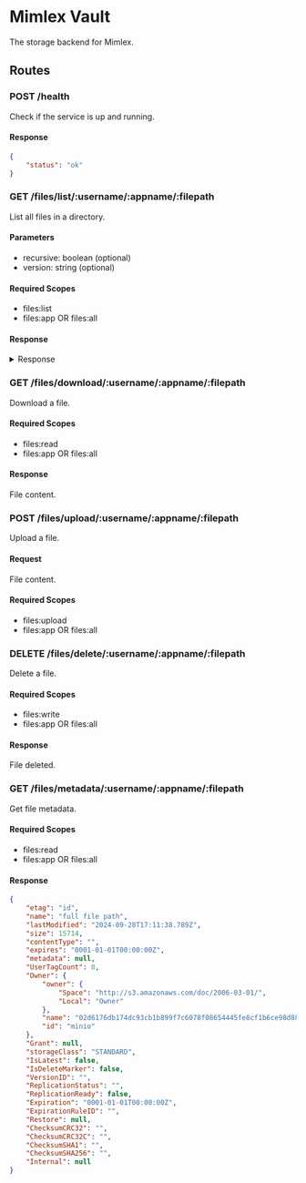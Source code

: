 # Mimlex Vault
The storage backend for Mimlex.

## Routes
### POST /health
Check if the service is up and running.

#### Response
```json
{
    "status": "ok"
}
```
### GET /files/list/:username/:appname/:filepath
List all files in a directory.

#### Parameters
- recursive: boolean (optional)
- version: string (optional)

#### Required Scopes
- files:list
- files:app OR files:all

#### Response
<details>
<summary>Response</summary>
```json
[
    {
        "etag": "id",
        "name": "full file path",
        "lastModified": "2024-09-28T17:11:38.789Z",
        "size": 15714,
        "contentType": "",
        "expires": "0001-01-01T00:00:00Z",
        "metadata": null,
        "UserTagCount": 0,
        "Owner": {
            "owner": {
                "Space": "http://s3.amazonaws.com/doc/2006-03-01/",
                "Local": "Owner"
            },
            "name": "02d6176db174dc93cb1b899f7c6078f08654445fe8cf1b6ce98d8855f66bdbf4",
            "id": "minio"
        },
        "Grant": null,
        "storageClass": "STANDARD",
        "IsLatest": false,
        "IsDeleteMarker": false,
        "VersionID": "",
        "ReplicationStatus": "",
        "ReplicationReady": false,
        "Expiration": "0001-01-01T00:00:00Z",
        "ExpirationRuleID": "",
        "Restore": null,
        "ChecksumCRC32": "",
        "ChecksumCRC32C": "",
        "ChecksumSHA1": "",
        "ChecksumSHA256": "",
        "Internal": null
    }
]
```
</details>

### GET /files/download/:username/:appname/:filepath
Download a file.

#### Required Scopes
- files:read
- files:app OR files:all

#### Response
File content.

### POST /files/upload/:username/:appname/:filepath
Upload a file.

#### Request
File content.

#### Required Scopes
- files:upload
- files:app OR files:all

### DELETE /files/delete/:username/:appname/:filepath
Delete a file.

#### Required Scopes
- files:write
- files:app OR files:all

#### Response
File deleted.

### GET /files/metadata/:username/:appname/:filepath
Get file metadata.

#### Required Scopes
- files:read
- files:app OR files:all

#### Response
```json
{
    "etag": "id",
    "name": "full file path",
    "lastModified": "2024-09-28T17:11:38.789Z",
    "size": 15714,
    "contentType": "",
    "expires": "0001-01-01T00:00:00Z",
    "metadata": null,
    "UserTagCount": 0,
    "Owner": {
        "owner": {
            "Space": "http://s3.amazonaws.com/doc/2006-03-01/",
            "Local": "Owner"
        },
        "name": "02d6176db174dc93cb1b899f7c6078f08654445fe8cf1b6ce98d8855f66bdbf4",
        "id": "minio"
    },
    "Grant": null,
    "storageClass": "STANDARD",
    "IsLatest": false,
    "IsDeleteMarker": false,
    "VersionID": "",
    "ReplicationStatus": "",
    "ReplicationReady": false,
    "Expiration": "0001-01-01T00:00:00Z",
    "ExpirationRuleID": "",
    "Restore": null,
    "ChecksumCRC32": "",
    "ChecksumCRC32C": "",
    "ChecksumSHA1": "",
    "ChecksumSHA256": "",
    "Internal": null
}
```
